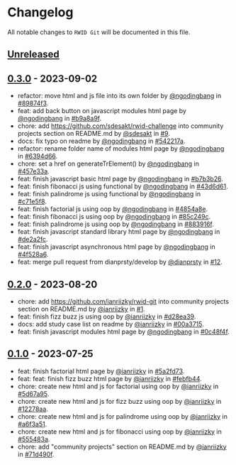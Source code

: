 # Changelog

All notable changes to `RWID Git` will be documented in this file.

## [Unreleased](https://github.com/ngodingbang/rwid-git/compare/0.3.0...develop)

## [0.3.0](https://github.com/ngodingbang/rwid-git/releases/tag/0.3.0) - 2023-09-02

- refactor: move html and js file into its own folder by [@ngodingbang](https://github.com/ngodingbang) in [#89874f3](https://github.com/ngodingbang/rwid-git/commit/89874f31acad765ef2e62d3b7ac296a150c844f3).
- feat: add back button on javascript modules html page by [@ngodingbang](https://github.com/ngodingbang) in [#b9a8a9f](https://github.com/ngodingbang/rwid-git/commit/b9a8a9ffc091ff4aa3b7c8df29f71526cd1b1afe).
- chore: add <https://github.com/sdesakt/rwid-challenge> into community projects section on README.md by [@sdesakt](https://github.com/sdesakt) in [#9](https://github.com/ngodingbang/rwid-git/pull/9).
- docs: fix typo on readme by [@ngodingbang](https://github.com/ngodingbang) in [#542217a](https://github.com/ngodingbang/rwid-git/commit/542217aa1659213f2c9d5b5c980f524d303b203e).
- refactor: rename folder name of modules html page by [@ngodingbang](https://github.com/ngodingbang) in [#6394d66](https://github.com/ngodingbang/rwid-git/commit/6394d668fb73b85193e654b983bf9aff58f3e8cf).
- chore: set a href on generateTrElement() by [@ngodingbang](https://github.com/ngodingbang) in [#457e33a](https://github.com/ngodingbang/rwid-git/commit/457e33ac67eeb8d24f9ea6c582a9aaf14fda9e38).
- feat: finish javascript basic html page by [@ngodingbang](https://github.com/ngodingbang) in [#b7b3b26](https://github.com/ngodingbang/rwid-git/commit/b7b3b26ff13d37f01acc8ba0f3cd0aac636f0e2d).
- feat: finish fibonacci js using functional by [@ngodingbang](https://github.com/ngodingbang) in [#43d6d61](https://github.com/ngodingbang/rwid-git/commit/43d6d619b5cc17050e81621e7048a8bd56d2bd58).
- feat: finish palindrome js using functional by [@ngodingbang](https://github.com/ngodingbang) in [#c71e5f8](https://github.com/ngodingbang/rwid-git/commit/c71e5f8466122f17b252e7ff37e0606acde52933).
- feat: finish factorial js using oop by [@ngodingbang](https://github.com/ngodingbang) in [#4854a8e](https://github.com/ngodingbang/rwid-git/commit/4854a8e3625450ff1f2bdfd52136dec0ddf8a6a8).
- feat: finish fibonacci js using oop by [@ngodingbang](https://github.com/ngodingbang) in [#85c249c](https://github.com/ngodingbang/rwid-git/commit/85c249cb55ec1dfeefec6d9010730933d4a67816).
- feat: finish palindrome js using oop by [@ngodingbang](https://github.com/ngodingbang) in [#883916f](https://github.com/ngodingbang/rwid-git/commit/883916f4aee173df7602358f58124d5dd870a033).
- feat: finish javascript standard library html page by [@ngodingbang](https://github.com/ngodingbang) in [#de2a2fc](https://github.com/ngodingbang/rwid-git/commit/de2a2fc1b026ff3a267ff67d9f7c97043f7e1ac1).
- feat: finish javascript asynchronous html page by [@ngodingbang](https://github.com/ngodingbang) in [#4f528a6](https://github.com/ngodingbang/rwid-git/commit/4f528a60815063629fe0bb6edcb6552541624a57).
- feat: merge pull request from dianprsty/develop by [@dianprsty](https://github.com/dianprsty) in [#12](https://github.com/ngodingbang/rwid-git/pull/12).

## [0.2.0](https://github.com/ngodingbang/rwid-git/releases/tag/0.2.0) - 2023-08-20

- chore: add <https://github.com/ianriizky/rwid-git> into community projects section on README.md by [@ianriizky](https://github.com/ianriizky) in [#1](https://github.com/ngodingbang/rwid-git/pull/1).
- feat: finish fizz buzz js using oop by [@ianriizky](https://github.com/ianriizky) in [#d28ea39](https://github.com/ngodingbang/rwid-git/commit/d28ea39efc3534b2abcf3f977fe63f8869346e84).
- docs: add study case list on readme by [@ianriizky](https://github.com/ianriizky) in [#00a3715](https://github.com/ngodingbang/rwid-git/commit/00a3715036fc9883c0ceefd0b3b5ea6b2985da09).
- feat: finish javascript modules html page by [@ngodingbang](https://github.com/ngodingbang) in [#0c48f4f](https://github.com/ngodingbang/rwid-git/commit/0c48f4f9b6a0a84525cbd32fa12ed78b8fd38ebf).

## [0.1.0](https://github.com/ngodingbang/rwid-git/releases/tag/0.1.0) - 2023-07-25

- feat: finish factorial html page by [@ianriizky](https://github.com/ianriizky) in [#5a2fd73](https://github.com/ngodingbang/rwid-git/commit/5a2fd73cfc8791066789d3e760504f730b9640a5).
- feat: feat: finish fizz buzz html page by [@ianriizky](https://github.com/ianriizky) in [#febfb44](https://github.com/ngodingbang/rwid-git/commit/febfb44a87653075d6f103f8d4f27390cc49fdf7).
- chore: create new html and js for factorial using oop by [@ianriizky](https://github.com/ianriizky) in [#5d67a95](https://github.com/ngodingbang/rwid-git/commit/5d67a958f3c1c9c599814cbb9821da7f8b8f6614).
- chore: create new html and js for fizz buzz using oop by [@ianriizky](https://github.com/ianriizky) in [#12278aa](https://github.com/ngodingbang/rwid-git/commit/12278aab3f6699b6eef7978cd6ca86ee461b0c74).
- chore: create new html and js for palindrome using oop by [@ianriizky](https://github.com/ianriizky) in [#a6f3a51](https://github.com/ngodingbang/rwid-git/commit/a6f3a5178f8b78ac0362f0f1cac1b381d67fff14).
- chore: create new html and js for fibonacci using oop by [@ianriizky](https://github.com/ianriizky) in [#555483a](https://github.com/ngodingbang/rwid-git/commit/555483a0aa18a9b97d0e5ff2846c94846979b1cd).
- chore: add "community projects" section on README.md by [@ianriizky](https://github.com/ianriizky) in [#71d490f](https://github.com/ngodingbang/rwid-git/commit/71d490f420152ed1098ba3d30936767bc5e01519).
